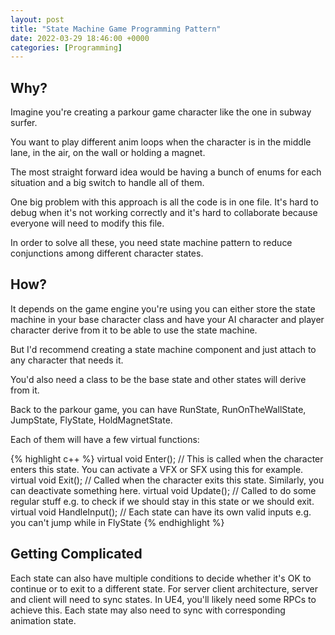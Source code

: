 ```yaml
---
layout: post
title: "State Machine Game Programming Pattern"
date: 2022-03-29 18:46:00 +0000
categories: [Programming]
---
```


## Why?

Imagine you're creating a parkour game character like the one in subway surfer.

You want to play different anim loops when the character is in the middle lane, in the air, on the wall or holding a magnet.

The most straight forward idea would be having a bunch of enums for each situation and a big switch to handle all of them.

One big problem with this approach is all the code is in one file. It's hard to debug when it's not working correctly and it's hard to collaborate because everyone will need to modify this file.

In order to solve all these, you need state machine pattern to reduce conjunctions among different character states.

## How?

It depends on the game engine you're using you can either store the state machine in your base character class and have your AI character and player character derive from it to be able to use the state machine.

But I'd recommend creating a state machine component and just attach to any character that needs it.

You'd also need a class to be the base state and other states will derive from it.

Back to the parkour game, you can have RunState, RunOnTheWallState, JumpState, FlyState, HoldMagnetState.

Each of them will have a few virtual functions:

{% highlight c++ %}
virtual void Enter(); // This is called when the character enters this state. You can activate a VFX or SFX using this for example.
virtual void Exit(); // Called when the character exits this state. Similarly, you can deactivate something here.
virtual void Update(); // Called to do some regular stuff e.g. to check if we should stay in this state or we should exit.
virtual void HandleInput(); // Each state can have its own valid inputs e.g. you can't jump while in FlyState
{% endhighlight %}

## Getting Complicated

Each state can also have multiple conditions to decide whether it's OK to continue or to exit to a different state.
For server client architecture, server and client will need to sync states. In UE4, you'll likely need some RPCs to achieve this.
Each state may also need to sync with corresponding animation state.
